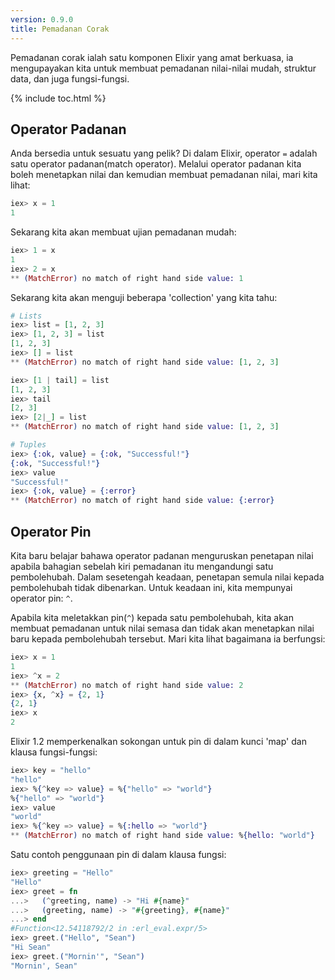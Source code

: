 ```yaml
---
version: 0.9.0
title: Pemadanan Corak
---
```


Pemadanan corak ialah satu komponen Elixir yang amat berkuasa, ia mengupayakan kita untuk membuat pemadanan nilai-nilai mudah, struktur data, dan juga fungsi-fungsi.

{% include toc.html %}

## Operator Padanan

Anda bersedia untuk sesuatu yang pelik?  Di dalam Elixir, operator `=` adalah satu operator padanan(match operator).  Melalui operator padanan kita boleh menetapkan nilai dan kemudian membuat pemadanan nilai, mari kita lihat:

```elixir
iex> x = 1
1
```

Sekarang kita akan membuat ujian pemadanan mudah:

```elixir
iex> 1 = x
1
iex> 2 = x
** (MatchError) no match of right hand side value: 1
```

Sekarang kita akan menguji beberapa 'collection' yang kita tahu:

```elixir
# Lists
iex> list = [1, 2, 3]
iex> [1, 2, 3] = list
[1, 2, 3]
iex> [] = list
** (MatchError) no match of right hand side value: [1, 2, 3]

iex> [1 | tail] = list
[1, 2, 3]
iex> tail
[2, 3]
iex> [2|_] = list
** (MatchError) no match of right hand side value: [1, 2, 3]

# Tuples
iex> {:ok, value} = {:ok, "Successful!"}
{:ok, "Successful!"}
iex> value
"Successful!"
iex> {:ok, value} = {:error}
** (MatchError) no match of right hand side value: {:error}
```

## Operator Pin

Kita baru belajar bahawa operator padanan menguruskan penetapan nilai apabila bahagian sebelah kiri pemadanan itu mengandungi satu pembolehubah.  Dalam sesetengah keadaan, penetapan semula nilai kepada pembolehubah tidak dibenarkan.  Untuk keadaan ini, kita mempunyai operator pin: `^`.

Apabila kita meletakkan pin(`^`) kepada satu pembolehubah, kita akan membuat pemadanan untuk nilai semasa dan tidak akan menetapkan nilai baru kepada pembolehubah tersebut.  Mari kita lihat bagaimana ia berfungsi:

```elixir
iex> x = 1
1
iex> ^x = 2
** (MatchError) no match of right hand side value: 2
iex> {x, ^x} = {2, 1}
{2, 1}
iex> x
2
```

Elixir 1.2 memperkenalkan sokongan untuk pin di dalam kunci 'map' dan klausa fungsi-fungsi:

```elixir
iex> key = "hello"
"hello"
iex> %{^key => value} = %{"hello" => "world"}
%{"hello" => "world"}
iex> value
"world"
iex> %{^key => value} = %{:hello => "world"}
** (MatchError) no match of right hand side value: %{hello: "world"}
```

Satu contoh penggunaan pin di dalam klausa fungsi:

```elixir
iex> greeting = "Hello"
"Hello"
iex> greet = fn
...>   (^greeting, name) -> "Hi #{name}"
...>   (greeting, name) -> "#{greeting}, #{name}"
...> end
#Function<12.54118792/2 in :erl_eval.expr/5>
iex> greet.("Hello", "Sean")
"Hi Sean"
iex> greet.("Mornin'", "Sean")
"Mornin', Sean"
```
